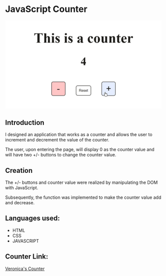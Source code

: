 # JavaScript Counter 
<img width="800" alt="JavaScript counter" src="https://github.com/VeronicaBorti/JavaScript/blob/main/images/JSCounter.png?raw=true">

## Introduction

I designed an application that works as a counter and allows the user to increment and decrement the value of the counter.

The user, upon entering the page, will display 0 as the counter value and will have two +/- buttons to change the counter value.

## Creation

The +/- buttons and counter value were realized by manipulating the DOM with JavaScript.

Subsequently, the function was implemented to make the counter value add and decrease. 

## Languages used:

<ul>
  <li>HTML </li>
  <li>CSS</li>
  <li>JAVASCRIPT</li>
</ul>

## Counter Link:

<a href="https://veronicabortignoncounter.netlify.app/ ">Veronica's Counter</a>



